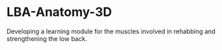 # LBA-Anatomy-3D
Developing a learning module for the muscles involved in rehabbing and strengthening the low back.
